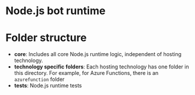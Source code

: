 # Node.js bot runtime

# Folder structure

- **core**: Includes all core Node.js runtime logic, independent of hosting technology.
- **technology specific folders**: Each hosting technology has one folder in this directory. For example, for Azure Functions, there is an `azurefunction` folder
 - **tests**: Node.js runtime tests
